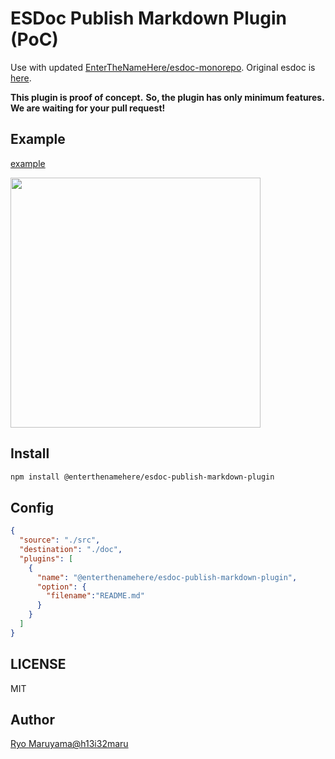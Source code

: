 # ESDoc Publish Markdown Plugin (PoC)

Use with updated [EnterTheNameHere/esdoc-monorepo](https://github.com/EnterTheNameHere/esdoc-monorepo).
Original esdoc is [here](https://github.com/esdoc/esdoc).

**This plugin is proof of concept.**
**So, the plugin has only minimum features.**
**We are waiting for your pull request!**

## Example
[example](https://github.com/enterthenamehere/esdoc-monorepo/tree/master/packages/esdoc-publish-markdown-plugin/misc/index.md)

<img src="https://raw.githubusercontent.com/esdoc/esdoc-plugins/master/esdoc-publish-markdown-plugin/misc/ss.png" width="400px">

## Install
```bash
npm install @enterthenamehere/esdoc-publish-markdown-plugin
```

## Config
```json
{
  "source": "./src",
  "destination": "./doc",
  "plugins": [
    {
      "name": "@enterthenamehere/esdoc-publish-markdown-plugin",
      "option": {
        "filename":"README.md"
      }
    }
  ]
}
```

## LICENSE
MIT

## Author
[Ryo Maruyama@h13i32maru](https://github.com/h13i32maru)
